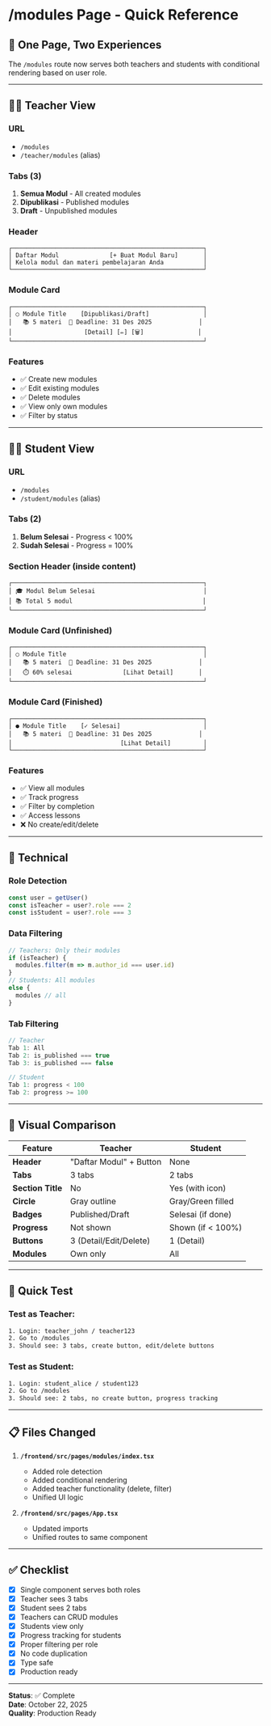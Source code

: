 # /modules Page - Quick Reference

## 🎯 One Page, Two Experiences

The `/modules` route now serves both teachers and students with conditional rendering based on user role.

---

## 👨‍🏫 Teacher View

### URL
- `/modules`
- `/teacher/modules` (alias)

### Tabs (3)
1. **Semua Modul** - All created modules
2. **Dipublikasi** - Published modules
3. **Draft** - Unpublished modules

### Header
```
┌─────────────────────────────────────────────────────┐
│ Daftar Modul              [+ Buat Modul Baru]       │
│ Kelola modul dan materi pembelajaran Anda           │
└─────────────────────────────────────────────────────┘
```

### Module Card
```
┌─────────────────────────────────────────────────────┐
│ ○ Module Title    [Dipublikasi/Draft]               │
│   📚 5 materi  📅 Deadline: 31 Des 2025             │
│                    [Detail] [✏️] [🗑️]               │
└─────────────────────────────────────────────────────┘
```

### Features
- ✅ Create new modules
- ✅ Edit existing modules
- ✅ Delete modules
- ✅ View only own modules
- ✅ Filter by status

---

## 👨‍🎓 Student View

### URL
- `/modules`
- `/student/modules` (alias)

### Tabs (2)
1. **Belum Selesai** - Progress < 100%
2. **Sudah Selesai** - Progress = 100%

### Section Header (inside content)
```
┌─────────────────────────────────────────────────────┐
│ 🎓 Modul Belum Selesai                              │
│ 📚 Total 5 modul                                    │
└─────────────────────────────────────────────────────┘
```

### Module Card (Unfinished)
```
┌─────────────────────────────────────────────────────┐
│ ○ Module Title                                      │
│   📚 5 materi  📅 Deadline: 31 Des 2025             │
│   ⏱️ 60% selesai              [Lihat Detail]       │
└─────────────────────────────────────────────────────┘
```

### Module Card (Finished)
```
┌─────────────────────────────────────────────────────┐
│ ● Module Title    [✓ Selesai]                       │
│   📚 5 materi  📅 Deadline: 31 Des 2025             │
│                              [Lihat Detail]         │
└─────────────────────────────────────────────────────┘
```

### Features
- ✅ View all modules
- ✅ Track progress
- ✅ Filter by completion
- ✅ Access lessons
- ❌ No create/edit/delete

---

## 🔧 Technical

### Role Detection
```typescript
const user = getUser()
const isTeacher = user?.role === 2
const isStudent = user?.role === 3
```

### Data Filtering
```typescript
// Teachers: Only their modules
if (isTeacher) {
  modules.filter(m => m.author_id === user.id)
}
// Students: All modules
else {
  modules // all
}
```

### Tab Filtering
```typescript
// Teacher
Tab 1: All
Tab 2: is_published === true
Tab 3: is_published === false

// Student
Tab 1: progress < 100
Tab 2: progress >= 100
```

---

## 🎨 Visual Comparison

| Feature | Teacher | Student |
|---------|---------|---------|
| **Header** | "Daftar Modul" + Button | None |
| **Tabs** | 3 tabs | 2 tabs |
| **Section Title** | No | Yes (with icon) |
| **Circle** | Gray outline | Gray/Green filled |
| **Badges** | Published/Draft | Selesai (if done) |
| **Progress** | Not shown | Shown (if < 100%) |
| **Buttons** | 3 (Detail/Edit/Delete) | 1 (Detail) |
| **Modules** | Own only | All |

---

## 🚀 Quick Test

### Test as Teacher:
```bash
1. Login: teacher_john / teacher123
2. Go to /modules
3. Should see: 3 tabs, create button, edit/delete buttons
```

### Test as Student:
```bash
1. Login: student_alice / student123
2. Go to /modules
3. Should see: 2 tabs, no create button, progress tracking
```

---

## 📋 Files Changed

1. **`/frontend/src/pages/modules/index.tsx`**
   - Added role detection
   - Added conditional rendering
   - Added teacher functionality (delete, filter)
   - Unified UI logic

2. **`/frontend/src/pages/App.tsx`**
   - Updated imports
   - Unified routes to same component

---

## ✅ Checklist

- [x] Single component serves both roles
- [x] Teacher sees 3 tabs
- [x] Student sees 2 tabs
- [x] Teachers can CRUD modules
- [x] Students view only
- [x] Progress tracking for students
- [x] Proper filtering per role
- [x] No code duplication
- [x] Type safe
- [x] Production ready

---

**Status**: ✅ Complete  
**Date**: October 22, 2025  
**Quality**: Production Ready
